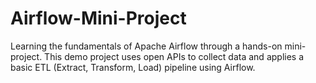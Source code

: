 # Airflow-Mini-Project
Learning the fundamentals of Apache Airflow through a hands-on mini-project. This demo project uses open APIs to collect data and applies a basic ETL (Extract, Transform, Load) pipeline using Airflow. 
